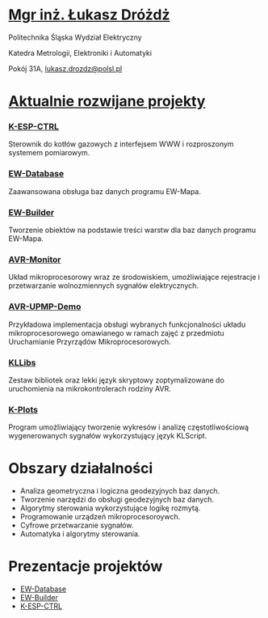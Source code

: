 # [Mgr inż. Łukasz Dróżdż](https://github.com/Kuszki)

Politechnika Śląska Wydział Elektryczny

Katedra Metrologii, Elektroniki i Automatyki

Pokój 31A, lukasz.drozdz@polsl.pl

# [Aktualnie rozwijane projekty](https://github.com/Kuszki?tab=repositories)

### [K-ESP-CTRL](https://github.com/Kuszki/K-ESP-CTRL)
Sterownik do kotłów gazowych z interfejsem WWW i rozproszonym systemem pomiarowym.

### [EW-Database](https://github.com/kuszki/EW-Database)
Zaawansowana obsługa baz danych programu EW-Mapa.

### [EW-Builder](https://github.com/kuszki/EW-Builder)
Tworzenie obiektów na podstawie treści warstw dla baz danych programu EW-Mapa.

### [AVR-Monitor](https://github.com/kuszki/AVR-Monitor)
Układ mikroprocesorowy wraz ze środowiskiem, umożliwiające rejestracje i przetwarzanie wolnozmiennych sygnałów elektrycznych.

### [AVR-UPMP-Demo](https://github.com/kuszki/AVR-UPMP-Demo)
Przykładowa implementacja obsługi wybranych funkcjonalności układu mikroprocesorowego omawianego w ramach zajęć z przedmiotu Uruchamianie Przyrządów Mikroprocesorowych.

### [KLLibs](https://github.com/kuszki/KLLibs)
Zestaw bibliotek oraz lekki język skryptowy zoptymalizowane do uruchomienia na mikrokontrolerach rodziny AVR.

### [K-Plots](https://github.com/kuszki/K-Plots)
Program umożliwiający tworzenie wykresów i analizę częstotliwościową wygenerowanych sygnałów wykorzystujący język KLScript.

# Obszary działalności

- Analiza geometryczna i logiczna geodezyjnych baz danych.
- Tworzenie narzędzi do obsługi geodezyjnych baz danych.
- Algorytmy sterowania wykorzystujące logikę rozmytą.
- Programowanie urządzeń mikroprocesoroywch.
- Cyfrowe przetwarzanie sygnałów.
- Automatyka i algorytmy sterowania.

# Prezentacje projektów

- [EW-Database](ewdatabase.md)
- [EW-Builder](ewbuilder.md)
- [K-ESP-CTRL](kespctrl.md)
